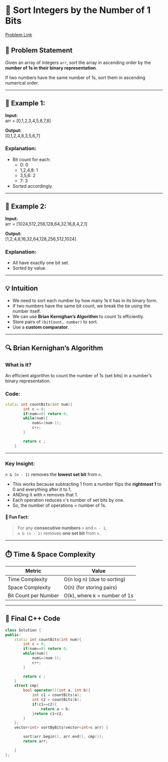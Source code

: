 # 🔢 Sort Integers by the Number of 1 Bits

[Problem Link](https://leetcode.com/problems/sort-integers-by-the-number-of-1-bits/)

## 🧠 Problem Statement

Given an array of integers `arr`, sort the array in ascending order by the **number of 1s in their binary representation**.

If two numbers have the same number of 1s, sort them in ascending numerical order.

---

## 📌 Example 1:

**Input:**  
arr = [0,1,2,3,4,5,6,7,8]

**Output:**  
[0,1,2,4,8,3,5,6,7]

### Explanation:
- Bit count for each:
  - 0: 0
  - 1,2,4,8: 1
  - 3,5,6: 2
  - 7: 3
- Sorted accordingly.

---

## 📌 Example 2:

**Input:**  
arr = [1024,512,256,128,64,32,16,8,4,2,1]

**Output:**  
[1,2,4,8,16,32,64,128,256,512,1024]

### Explanation:
- All have exactly one bit set.
- Sorted by value.

---

## 💡 Intuition

- We need to sort each number by how many 1s it has in its binary form.
- If two numbers have the same bit count, we break the tie using the number itself.
- We can use **Brian Kernighan’s Algorithm** to count 1s efficiently.
- Store pairs of `(bitCount, number)` to sort.
- Use a **custom comparator**.

---

## 🔍 Brian Kernighan’s Algorithm

### What is it?

An efficient algorithm to count the number of 1s (set bits) in a number’s binary representation.

### Code:
```cpp
static int countBits(int num){
        int c = 0;
        if(num==0) return 0;
        while(num){
            num&=(num-1);
            c++;
        }

        return c ;
    }
```
---
### Key Insight:

`n & (n - 1)` removes the **lowest set bit** from `n`.

- This works because subtracting 1 from a number flips the **rightmost 1** to 0 and everything after it to 1.
- ANDing it with `n` removes that 1.
- Each operation reduces `n`'s number of set bits by one.
- So, the number of operations = number of 1s.

#### 🧠 Fun Fact:

> For any **consecutive numbers** `n` and `n - 1`,  
> `n & (n - 1)` removes **one set bit** from `n`.

---


## ⏱️ Time & Space Complexity

| Metric             | Value                  |
|--------------------|------------------------|
| Time Complexity     | O(n log n) (due to sorting) |
| Space Complexity    | O(n) (for storing pairs)     |
| Bit Count per Number | O(k), where k = number of 1s |

---

## 🧾 Final C++ Code

```cpp
class Solution {
public:
    static int countBits(int num){
        int c = 0;
        if(num==0) return 0;
        while(num){
            num&=(num-1);
            c++;
        }

        return c ;
    }
    struct cmp{
        bool operator()(int a, int b){
            int c1 = countBits(a);
            int c2 = countBits(b);
            if(c1==c2){
                return a < b;
            }return c1<c2;
        }
    };
    vector<int> sortByBits(vector<int>& arr) {

        sort(arr.begin(), arr.end(), cmp());
        return arr; 

    }
};
```